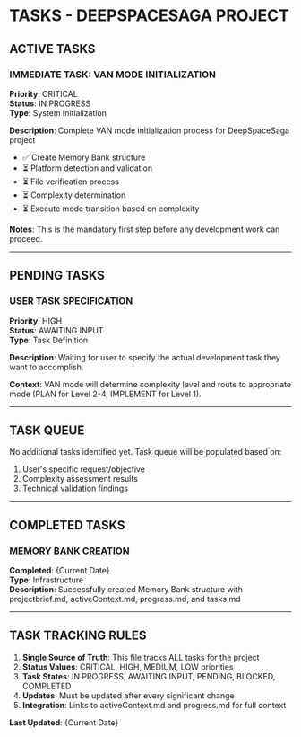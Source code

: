 # TASKS - DEEPSPACESAGA PROJECT

## ACTIVE TASKS

### IMMEDIATE TASK: VAN MODE INITIALIZATION
**Priority**: CRITICAL  
**Status**: IN PROGRESS  
**Type**: System Initialization  

**Description**: Complete VAN mode initialization process for DeepSpaceSaga project
- ✅ Create Memory Bank structure
- ⏳ Platform detection and validation
- ⏳ File verification process
- ⏳ Complexity determination
- ⏳ Execute mode transition based on complexity

**Notes**: This is the mandatory first step before any development work can proceed.

---

## PENDING TASKS

### USER TASK SPECIFICATION
**Priority**: HIGH  
**Status**: AWAITING INPUT  
**Type**: Task Definition  

**Description**: Waiting for user to specify the actual development task they want to accomplish.

**Context**: VAN mode will determine complexity level and route to appropriate mode (PLAN for Level 2-4, IMPLEMENT for Level 1).

---

## TASK QUEUE

No additional tasks identified yet. Task queue will be populated based on:
1. User's specific request/objective
2. Complexity assessment results
3. Technical validation findings

---

## COMPLETED TASKS

### MEMORY BANK CREATION
**Completed**: {Current Date}  
**Type**: Infrastructure  
**Description**: Successfully created Memory Bank structure with projectbrief.md, activeContext.md, progress.md, and tasks.md

---

## TASK TRACKING RULES

1. **Single Source of Truth**: This file tracks ALL tasks for the project
2. **Status Values**: CRITICAL, HIGH, MEDIUM, LOW priorities
3. **Task States**: IN PROGRESS, AWAITING INPUT, PENDING, BLOCKED, COMPLETED
4. **Updates**: Must be updated after every significant change
5. **Integration**: Links to activeContext.md and progress.md for full context

**Last Updated**: {Current Date} 